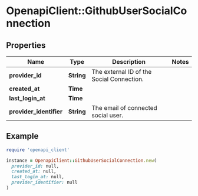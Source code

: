 # OpenapiClient::GithubUserSocialConnection

## Properties

| Name | Type | Description | Notes |
| ---- | ---- | ----------- | ----- |
| **provider_id** | **String** | The external ID of the Social Connection. |  |
| **created_at** | **Time** |  |  |
| **last_login_at** | **Time** |  |  |
| **provider_identifier** | **String** | The email of connected social user. |  |

## Example

```ruby
require 'openapi_client'

instance = OpenapiClient::GithubUserSocialConnection.new(
  provider_id: null,
  created_at: null,
  last_login_at: null,
  provider_identifier: null
)
```

